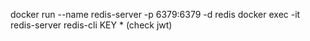 docker run --name redis-server -p 6379:6379 -d redis
docker exec -it redis-server redis-cli
KEY * (check jwt)